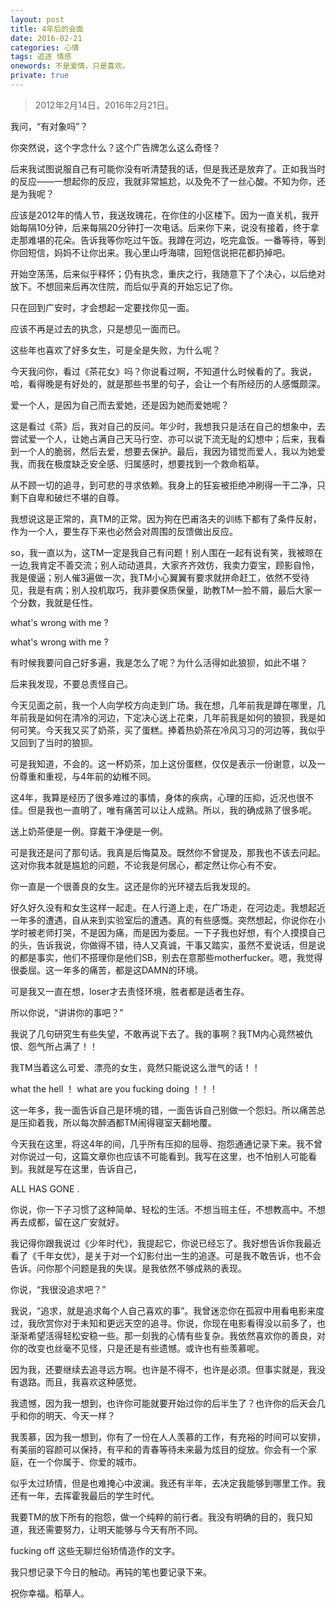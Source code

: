 ```yaml
---
layout: post
title: 4年后的会面
date: 2016-02-21
categories: 心情 
tags: 追逐 情感
onewords: 不是爱情，只是喜欢。
private: true
---
```

> 2012年2月14日，2016年2月21日。

我问，“有对象吗”？

你突然说，这个字念什么？这个广告牌怎么这么奇怪？

后来我试图说服自己有可能你没有听清楚我的话，但是我还是放弃了。正如我当时的反应——一想起你的反应，我就非常尴尬，以及免不了一丝心酸。不知为你，还是为我呢？

应该是2012年的情人节，我送玫瑰花，在你住的小区楼下。因为一直关机，我开始每隔10分钟，后来每隔20分钟打一次电话。后来你下来，说没有接着，终于拿走那难堪的花朵。告诉我等你吃过午饭。我蹲在河边，吃完盒饭。一番等待，等到你回短信，妈妈不让你出来。我心里山呼海啸，回短信说把花都扔掉吧。

开始空荡荡，后来似乎释怀；仍有执念，重庆之行，我随意下了个决心，以后绝对放下。不想回来后再次住院，而后似乎真的开始忘记了你。

只在回到广安时，才会想起一定要找你见一面。

应该不再是过去的执念，只是想见一面而已。

这些年也喜欢了好多女生，可是全是失败，为什么呢？

今天我问你，看过《茶花女》吗？你说看过啊，不知道什么时候看的了。我说，哈，看得晚是有好处的，就是那些书里的句子，会让一个有所经历的人感慨颇深。

爱一个人，是因为自己而去爱她，还是因为她而爱她呢？

这是看过《茶》后，我对自己的反问。年少时，我想我只是活在自己的想象中，去尝试爱一个人，让她占满自己天马行空、亦可以说下流无耻的幻想中；后来，我看到一个人的脆弱，然后去爱，想要去保护。最后，我因为错觉而爱人，我以为她爱我，而我在极度缺乏安全感、归属感时，想要找到一个救命稻草。

从不顾一切的追寻，到可悲的寻求依赖。我身上的狂妄被拒绝冲刷得一干二净，只剩下自卑和破烂不堪的自尊。

我想说这是正常的，真TM的正常。因为狗在巴甫洛夫的训练下都有了条件反射，作为一个人，要生存下来也必然会对周围的反馈做出反应。

so，我一直以为，这TM一定是我自己有问题！别人围在一起有说有笑，我被晾在一边,我肯定不善交流；别人动动道具，大家齐齐效仿，我卖力耍宝，顾影自怜，我是傻逼；别人催3遍做一次，我TM小心翼翼有要求就拼命赶工，依然不受待见，我是有病；别人投机取巧，我非要保质保量，助教TM一脸不屑，最后大家一个分数，我就是任性。

what's wrong with me ?

what's wrong with me ?

有时候我要问自己好多遍，我是怎么了呢？为什么活得如此狼狈，如此不堪？

后来我发现，不要总责怪自己。

今天见面之前，我一个人向学校方向走到广场。我在想，几年前我是蹲在哪里，几年前我是如何在清冷的河边，下定决心送上花束，几年前我是如何的狼狈，我是如何可笑。今天我又买了奶茶，买了蛋糕。捧着热奶茶在冷风习习的河边等，我似乎又回到了当时的狼狈。

可是我知道，不会的。这一杯奶茶，加上这份蛋糕，仅仅是表示一份谢意，以及一份尊重和重视，与4年前的幼稚不同。

这4年，我算是经历了很多难过的事情，身体的疾病，心理的压抑，近况也很不佳。但是我也一直明了，唯有痛苦可以让人成熟。所以，我的确成熟了很多呢。

送上奶茶便是一例。穿戴干净便是一例。

可是我还是问了那句话。我真是后悔莫及。既然你不曾提及，那我也不该去问起。这对你我本就是尴尬的问题，不论我是何居心，都定然让你心有不安。

你一直是一个很善良的女生。这还是你的光环褪去后我发现的。

好久好久没有和女生这样一起走。在人行道上走，在广场走，在河边走。我想起近一年多的遭遇，自从来到实验室后的遭遇。真的有些感慨。突然想起，你说你在小学时被老师打哭，不是因为痛，而是因为委屈。一下子我也好想，有个人摸摸自己的头，告诉我说，你做得不错，待人又真诚，干事又踏实，虽然不爱说话，但是说的都是事实，他们不搭理你是他们SB，别去在意那些motherfucker。嗯，我觉得很委屈。这一年多的痛苦，都是这DAMN的环境。

可是我又一直在想，loser才去责怪环境，胜者都是适者生存。

所以你说，“讲讲你的事吧？”

我说了几句研究生有些失望，不敢再说下去了。我的事啊？我TM内心竟然被仇恨、怨气所占满了！！

我TM当着这么可爱、漂亮的女生，竟然只能说这么泄气的话！！

what the hell ！ what are you fucking doing ！！！

这一年多，我一面告诉自己是环境的错，一面告诉自己别做一个怨妇。所以痛苦总是压抑着我，所以每次醉酒都TM闹得寝室天翻地覆。

今天我在这里，将这4年的间，几乎所有压抑的屈辱、抱怨通通记录下来。我不曾对你说过一句，这篇文章你也应该不可能看到。我写在这里，也不怕别人可能看到。我就是写在这里，告诉自己，

ALL HAS GONE .

你说，你一下子习惯了这种简单、轻松的生活。不想当班主任，不想教高中。不想再去成都，留在这广安就好。

我记得你跟我说过《少年时代》，我提起它，你说已经忘了。我好想告诉你我最近看了《千年女优》，是关于对一个幻影付出一生的追逐。可是我不敢告诉，也不会告诉。问你那个问题是我的失误。是我依然不够成熟的表现。

你说，“我很没追求吧？”

我说，“追求，就是追求每个人自己喜欢的事”。我曾迷恋你在孤寂中用看电影来度过，我欣赏你对于未知和更远天空的追寻。你说，你现在电影看得没以前多了，也渐渐希望活得轻松安稳一些。那一刻我的心情有些复杂。我依然喜欢你的善良，对你的改变也丝毫不见怪，只是还是有些遗憾。或许也有些羡慕呢。

因为我，还要继续去追寻远方啊。也许是不得不，也许是必须。但事实就是，我没有退路。而且，我喜欢这种感觉。

我遗憾，因为我一想到，也许你可能就要开始过你的后半生了？也许你的后天会几乎和你的明天、今天一样？

我羡慕，因为我一想到，你有了一份在人人羡慕的工作，有充裕的时间可以安排，有美丽的容颜可以保持，有平和的青春等待未来最为炫目的绽放。你会有一个家庭，在一个你属于、你爱的城市。

似乎太过矫情，但是也难掩心中波澜。我还有半年，去决定我能够到哪里工作。我还有一年，去挥霍我最后的学生时代。

我要TM的放下所有的抱怨，做一个纯粹的前行者。我没有明确的目的，我只知道，我还需要努力，让明天能够与今天有所不同。

fucking off 这些无聊烂俗矫情造作的文字。

我只想记录下今日的触动。再钝的笔也要记录下来。

祝你幸福。稻草人。